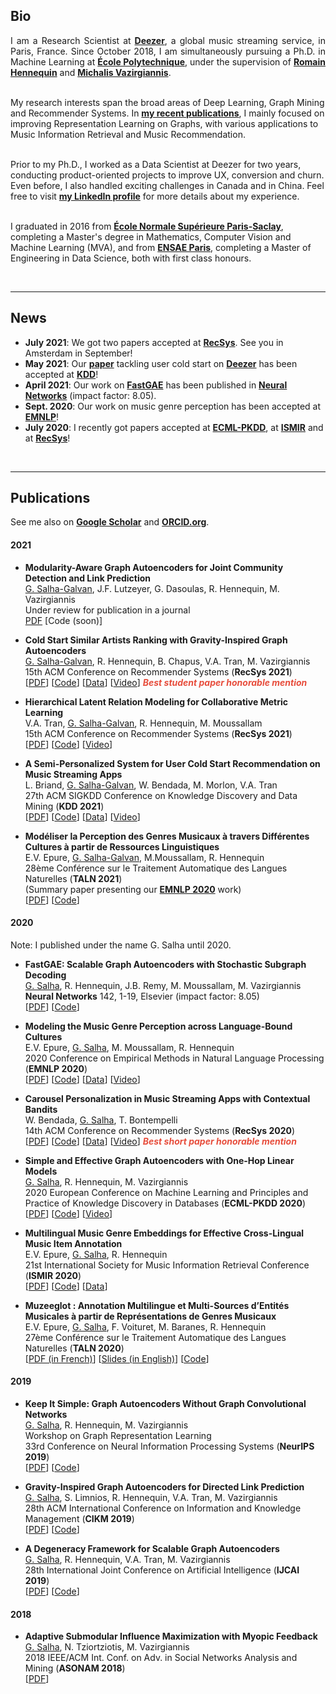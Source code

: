 ## Bio

<p style="text-align:justify">I am a Research Scientist at <a href="https://research.deezer.com/"><b>Deezer</b></a>, a global music streaming service, in Paris, France. Since October 2018, I am simultaneously pursuing a Ph.D. in Machine Learning at <a href="https://www.polytechnique.edu/en"><b>École Polytechnique</b></a>, under the supervision of <a href="https://scholar.google.fr/citations?user=IqPE_AUAAAAJ&hl=fr&authuser=1"><b>Romain Hennequin</b></a> and <a href="https://scholar.google.fr/citations?user=aWGJYcMAAAAJ&hl=fr&authuser=1"><b>Michalis Vazirgiannis</b></a>. <br><br>
  
My research interests span the broad areas of Deep Learning, Graph Mining and Recommender Systems.
In <a href="https://scholar.google.fr/citations?hl=fr&authuser=1&user=BFT8u-oAAAAJ"><b>my recent publications</b></a>, I mainly focused on improving Representation Learning on Graphs, with various applications to Music Information Retrieval and Music Recommendation. <br><br>

Prior to my Ph.D., I worked as a Data Scientist at Deezer for two years, conducting product-oriented projects to improve UX, conversion and churn. Even before, I also handled exciting challenges in Canada and in China. Feel free to visit <a href="https://www.linkedin.com/in/guillaumesalhagalvan/"><b>my LinkedIn profile</b></a> for more details about my experience. <br><br>

I graduated in 2016 from <a href="http://math.ens-paris-saclay.fr/version-francaise/formations/master-mva/contenus-/master-mva-cours-2019-2020-161721.kjsp?RH=1242423437162"><b>École Normale Supérieure Paris-Saclay</b></a>, completing a Master's degree in Mathematics, Computer Vision and Machine Learning (MVA), and from <a href="https://www.ensae.fr/en/"><b>ENSAE Paris</b></a>, completing a Master of Engineering in Data Science, both with first class honours. </p>

<br>

---

## News

- **July 2021**: We got two papers accepted at **[RecSys](https://recsys.acm.org/recsys21/)**. See you in Amsterdam in September!
- **May 2021**: Our **[paper](https://arxiv.org/pdf/2106.03819.pdf)** tackling user cold start on **[Deezer](https://www.deezer.com/fr/)** has been accepted at **[KDD](https://www.kdd.org/kdd2021/)**! 
- **April 2021**: Our work on **[FastGAE](https://arxiv.org/pdf/2002.01910.pdf)** has been published in **[Neural Networks](https://www.journals.elsevier.com/neural-networks)** (impact factor: 8.05).
- **Sept. 2020**: Our work on music genre perception has been accepted at **[EMNLP](https://arxiv.org/pdf/2010.06325.pdf)**!
- **July 2020**: I recently got papers accepted at **[ECML-PKDD](https://arxiv.org/pdf/2001.07614.pdf)**, at **[ISMIR](https://arxiv.org/pdf/2009.07755.pdf)** and at **[RecSys](https://arxiv.org/pdf/2009.06546.pdf)**!

<br>

---

## Publications

See me also on **[Google Scholar](https://scholar.google.fr/citations?hl=fr&authuser=1&user=BFT8u-oAAAAJ)** and **[ORCID.org](https://orcid.org/0000-0002-2452-1041)**.



#### 2021



- **Modularity-Aware Graph Autoencoders for Joint Community Detection and Link Prediction**<br>
 <ins>G. Salha-Galvan</ins>, J.F. Lutzeyer, G. Dasoulas, R. Hennequin,  M. Vazirgiannis <br> 
 Under review for publication in a journal <br> [PDF](https://arxiv.org/pdf/2202.00961.pdf) [Code (soon)]

- **Cold Start Similar Artists Ranking with Gravity-Inspired Graph Autoencoders** <br>
<ins>G. Salha-Galvan</ins>, R. Hennequin, B. Chapus, V.A. Tran, M. Vazirgiannis <br>
15th ACM Conference on Recommender Systems (**RecSys 2021**) <br>
[[PDF](https://arxiv.org/pdf/2108.01053.pdf)] [[Code](https://github.com/deezer/similar_artists_ranking)] [[Data](https://github.com/deezer/similar_artists_ranking/tree/main/data)] [[Video](https://dl.acm.org/doi/10.1145/3460231.3474252#sec-supp)] <strong><i style="color:#e74d3c">Best student paper honorable mention</i></strong>

- **Hierarchical Latent Relation Modeling for Collaborative Metric Learning** <br>
V.A. Tran, <ins>G. Salha-Galvan</ins>, R. Hennequin, M. Moussallam <br>
15th ACM Conference on Recommender Systems (**RecSys 2021**)<br>
[[PDF](https://arxiv.org/pdf/2108.04655.pdf)] [[Code](https://github.com/deezer/recsys21-hlr)] [[Video](https://dl.acm.org/doi/10.1145/3460231.3474230#sec-supp)]

- **A Semi-Personalized System for User Cold Start Recommendation on Music Streaming Apps** <br> L. Briand, <ins>G. Salha-Galvan</ins>, W. Bendada, M. Morlon, V.A. Tran <br> 27th ACM SIGKDD Conference on Knowledge Discovery and Data Mining (**KDD 2021**) <br> [[PDF](https://arxiv.org/pdf/2106.03819.pdf)] [[Code](https://github.com/deezer/semi_perso_user_cold_start)] [[Data](https://zenodo.org/record/5121674#.YP_OLxMza3I)] [[Video](https://dl.acm.org/doi/10.1145/3447548.3467110#sec-supp)]

- **Modéliser la Perception des Genres Musicaux à travers Différentes Cultures à partir de Ressources Linguistiques** <br> E.V. Epure, <ins>G. Salha-Galvan</ins>, M.Moussallam, R. Hennequin <br> 28ème Conférence sur le Traitement Automatique des Langues Naturelles (**TALN 2021**) <br> (Summary paper presenting our **[EMNLP 2020](https://arxiv.org/pdf/2010.06325.pdf)** work)  <br> [[PDF](https://hal.archives-ouvertes.fr/hal-03265881/document)] [[Code](https://github.com/deezer/CrossCulturalMusicGenrePerception)]

#### 2020

Note: I published under the name G. Salha until 2020.


- **FastGAE: Scalable Graph Autoencoders with Stochastic Subgraph Decoding**<br> <ins>G. Salha</ins>, R. Hennequin, J.B. Remy, M. Moussallam, M. Vazirgiannis <br> **Neural Networks** 142, 1-19, Elsevier (impact factor: 8.05) <br> [[PDF](https://arxiv.org/pdf/2002.01910.pdf)] [[Code](https://github.com/deezer/fastgae)]

- **Modeling the Music Genre Perception across Language-Bound Cultures**<br> E.V. Epure, <ins>G. Salha</ins>, M. Moussallam, R. Hennequin <br> 2020 Conference on Empirical Methods in Natural Language Processing (**EMNLP 2020**) <br> [[PDF](https://arxiv.org/pdf/2010.06325.pdf)] [[Code](https://github.com/deezer/CrossCulturalMusicGenrePerception)] [[Data](https://zenodo.org/record/4275315#.X7JNX9NKi3J)] [[Video](https://slideslive.com/38938776/modeling-the-music-genre-perception-across-languagebound-cultures)]

- **Carousel Personalization in Music Streaming Apps with Contextual Bandits** <br> W. Bendada, <ins>G. Salha</ins>, T. Bontempelli <br> 14th ACM Conference on Recommender Systems (**RecSys 2020**) <br> [[PDF](https://arxiv.org/pdf/2009.06546.pdf)] [[Code](https://github.com/deezer/carousel_bandits)] [[Data](https://zenodo.org/record/4048678#.X22ttJMza3K)] [[Video](https://vimeo.com/456553260)] <strong><i style="color:#e74d3c">Best short paper honorable mention</i></strong>

- **Simple and Effective Graph Autoencoders with One-Hop Linear Models** <br> <ins>G. Salha</ins>, R. Hennequin, M. Vazirgiannis <br> 2020 European Conference on Machine Learning and Principles and Practice of Knowledge Discovery in Databases (**ECML-PKDD 2020**) <br> [[PDF](https://arxiv.org/pdf/2001.07614.pdf)] [[Code](https://github.com/deezer/linear_graph_autoencoders)] [[Video](https://slideslive.com/38932282/simple-and-effective-graph-autoencoders-with-onehop-linear-models)]

- **Multilingual Music Genre Embeddings for Effective Cross-Lingual Music Item Annotation** <br> E.V. Epure, <ins>G. Salha</ins>, R. Hennequin <br> 21st International Society for Music Information Retrieval Conference (**ISMIR 2020**) <br> [[PDF](https://arxiv.org/pdf/2009.07755.pdf)] [[Code](https://github.com/deezer/MultilingualMusicGenreEmbedding)] [[Data](https://zenodo.org/record/4247202#.X6wp0ZNKi3L)]

- **Muzeeglot : Annotation Multilingue et Multi-Sources d’Entités Musicales à partir de Représentations de Genres Musicaux** <br> E.V. Epure, <ins>G. Salha</ins>, F. Voituret, M. Baranes, R. Hennequin <br> 27ème Conférence sur le Traitement Automatique des Langues Naturelles (**TALN 2020**) <br> [[PDF (in French)](https://hal.archives-ouvertes.fr/hal-02768498/document)] [[Slides (in English)](https://github.com/deezer/muzeeglot/blob/master/docs/presentation.pdf)] [[Code](https://github.com/deezer/muzeeglot)] 


#### 2019

- **Keep It Simple: Graph Autoencoders Without Graph Convolutional Networks** <br> <ins>G. Salha</ins>, R. Hennequin, M. Vazirgiannis <br> Workshop on Graph Representation Learning <br> 33rd Conference on Neural Information Processing Systems (**NeurIPS 2019**) <br> [[PDF](https://arxiv.org/pdf/1910.00942.pdf)] [[Code](https://github.com/deezer/linear_graph_autoencoders)]

- **Gravity-Inspired Graph Autoencoders for Directed Link Prediction** <br> <ins>G. Salha</ins>, S. Limnios, R. Hennequin, V.A. Tran, M. Vazirgiannis <br> 28th ACM International Conference on Information and Knowledge Management (**CIKM 2019**) <br> [[PDF](https://arxiv.org/pdf/1905.09570.pdf)] [[Code](https://github.com/deezer/gravity_graph_autoencoders)]

- **A Degeneracy Framework for Scalable Graph Autoencoders** <br> <ins>G. Salha</ins>, R. Hennequin, V.A. Tran, M. Vazirgiannis <br> 28th International Joint Conference on Artificial Intelligence (**IJCAI 2019**) <br> [[PDF](https://www.ijcai.org/proceedings/2019/0465.pdf)] [[Code](https://github.com/deezer/linear_graph_autoencoders)]

#### 2018

- **Adaptive Submodular Influence Maximization with Myopic Feedback** <br> <ins>G. Salha</ins>, N. Tziortziotis, M. Vazirgiannis <br> 2018 IEEE/ACM Int. Conf. on Adv. in Social Networks Analysis and Mining (**ASONAM 2018**) <br> [[PDF](https://arxiv.org/pdf/1704.06905.pdf)]

<br>
